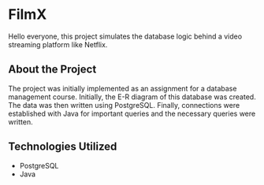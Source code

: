 # FilmX
Hello everyone, this project simulates the database logic behind a video streaming platform like Netflix.

## About the Project
The project was initially implemented as an assignment for a database management course. Initially, the E-R diagram of this database was created. The data was then written using PostgreSQL. Finally, connections were established with Java for important queries and the necessary queries were written.

## Technologies Utilized
* PostgreSQL
* Java
